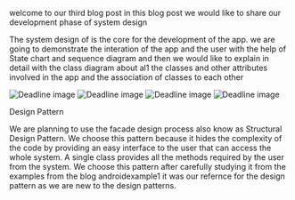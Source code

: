 welcome to our third blog post in this blog post we would like to share our development phase of system design

The system design of is the core for the development of the app. we are going to demonstrate the interation of the app and the user with the help of State chart and sequence diagram and then we would like to explain in detail with the class diagram about al1 the classes and other attributes involved in the app and the association of classes to each other


![Deadline image]({{site.baseurl}}/images/st1.png "st1")
![Deadline image]({{site.baseurl}}/images/st2.png "st2")
![Deadline image]({{site.baseurl}}/images/sq1.png "sq1")
![Deadline image]({{site.baseurl}}/images/cl.png "cl")

Design Pattern

We are planning to use the facade design process also know as Structural Design Pattern.
We choose this pattern because it hides the complexity of the code by providing an easy interface to the user that can access the whole system. A single class provides all the methods required by the user from the system. We choose this pattern after carefully studying it from the examples from the blog androidexample1 it was our refernce for the design pattern as we are new to the design patterns.
